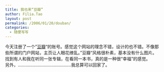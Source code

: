 ```yaml
---
title: 我也来“豆瓣”
author: Filia.Tao
layout: post
permalink: /2006/01/20/douban/
categories:
  - 随便写写
---
```

<div>
  今天注册了一个”<a href="http://www.douban.com/">豆瓣</a>“的账号。感觉这个网站的理念不错，设计的也不错。不像那些所谓的门户网站，主页让人眼花缭乱。”豆瓣“风格很朴素，基本没有什么图片。<br /> 找到有人和我在听同一张专辑，在看同一本书，真的是一种很“幸福”的感觉。<br /> 另外，&#8230;&#8230;&#8230;&#8230;&#8230;&#8230;&#8230;&#8230;&#8230;&#8230;&#8230;&#8230;&#8230;&#8230;.我总算可以回家了。
</div>

<img width="1" height="1" border="0" src="http://c.services.spaces.live.com/CollectionWebService/c.gif?space=why-gudu&#038;page=RSS%3a+%e6%88%91%e4%b9%9f%e6%9d%a5%e2%80%9c%e8%b1%86%e7%93%a3%e2%80%9d&#038;referrer=" /><img width="0" height="0" src="http://c.live.com/c.gif?NC=31263&#038;NA=1149&#038;PI=73329&#038;RF=&#038;DI=3919&#038;PS=85545&#038;TP=why-gudu.spaces.live.com&#038;GT1=why-gudu%3b2052" />
